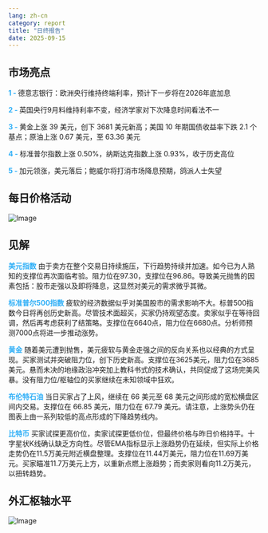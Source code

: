 ```yaml
---
lang: zh-cn
category: report
title: "日终报告"
date: 2025-09-15
---
```



<h2>市场亮点</h2>
<strong style="color: #2caef7;">1 - </strong> 德意志银行：欧洲央行维持终端利率，预计下一步将在2026年底加息

<strong style="color: #2caef7;">2 - </strong> 英国央行9月料维持利率不变，经济学家对下次降息时间看法不一

<strong style="color: #2caef7;">3 - </strong> 黄金上涨 39 美元，创下 3681 美元新高；美国 10 年期国债收益率下跌 2.1 个基点；原油上涨 0.67 美元，至 63.36 美元

<strong style="color: #2caef7;">4 - </strong> 标准普尔指数上涨 0.50%，纳斯达克指数上涨 0.93%，收于历史高位

<strong style="color: #2caef7;">5 - </strong> 加元领涨，美元落后；鲍威尔将打消市场降息预期，鸽派人士失望



<h2>每日价格活动</h2>
<img src="https://markleighedu.github.io/img/Sep-2025/15-Sep-2025/price.jpg" alt="Image"/>

<h2>见解</h2>
<strong style="color: #2caef7;">美元指数</strong> 由于卖方在整个交易日持续施压，下行趋势持续并加速。如今已为人熟知的支撑位再次面临考验。阻力位在97.30，支撑位在96.86。导致美元抛售的因素包括：股市走强以及即将降息，这显然对美元的需求微乎其微。

<strong style="color: #2caef7;">标准普尔500指数</strong> 疲软的经济数据似乎对美国股市的需求影响不大。标普500指数今日将再创历史新高。尽管技术面超买，买家仍持观望态度。卖家似乎在等待回调，然后再考虑获利了结策略。支撑位在6640点，阻力位在6680点。分析师预测7000点将进一步推动涨势。

<strong style="color: #2caef7;">黄金</strong> 随着美元遭到抛售，美元疲软与黄金走强之间的反向关系也以经典的方式呈现。买家测试并突破阻力位，创下历史新高。支撑位在3625美元，阻力位在3685美元。悬而未决的地缘政治冲突加上教科书式的技术确认，共同促成了这场完美风暴。没有阻力位/枢轴位的买家继续在未知领域中狂欢。

<strong style="color: #2caef7;">布伦特石油</strong> 当日买家占了上风，继续在 66 美元至 68 美元之间形成的宽松横盘区间内交易。支撑位在 66.85 美元，阻力位在 67.79 美元。请注意，上涨势头仍在图表上由一系列较低的高点形成的下降趋势线内。

<strong style="color: #2caef7;">比特币</strong> 买家试探更高价位，卖家试探更低价位，但最终价格与昨日价格持平。十字星状K线确认缺乏方向性。尽管EMA指标显示上涨趋势仍在延续，但实际上价格走势仍在11.5万美元附近横盘整理。支撑位在11.44万美元，阻力位在11.69万美元。买家瞄准11.7万美元上方，以重新点燃上涨趋势；而卖家则看向11.2万美元，以扭转趋势。



<h2>外汇枢轴水平</h2>
<img src="https://markleighedu.github.io/img/Sep-2025/15-Sep-2025/pivot.jpg" alt="Image"/>